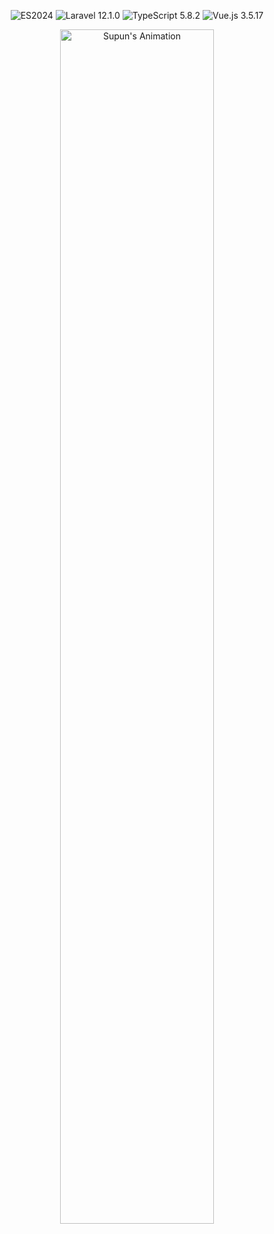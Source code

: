 <p align="center">
  <img src="https://img.shields.io/badge/JavaScript-ES2024-yellow?logo=javascript&logoColor=black" alt="ES2024" />
  <img src="https://img.shields.io/badge/Laravel-12-red?logo=laravel&logoColor=white" alt="Laravel 12.1.0" />
  <img src="https://img.shields.io/badge/TypeScript-5-blue?logo=typescript&logoColor=white" alt="TypeScript 5.8.2" />
  <img src="https://img.shields.io/badge/Vue.js-3-green?logo=vue.js&logoColor=white" alt="Vue.js 3.5.17"   />
</p><p align="center"><img src="time-animated.gif" width="70%" alt="Supun's Animation" /></p>

